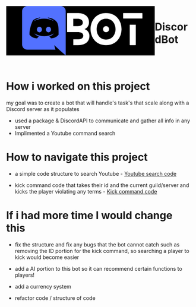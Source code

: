 
<img align="left" width="400px" desc="DiscordBot" src="Imgs/DiscordBot.png"/>

# DiscordBot

<br/>
<br/>

# How i worked on this project

my goal was to create a bot that will handle's task's that scale along with a Discord server as it populates

*  used a package & DiscordAPI to communicate and gather all info in any server
* Implimented a Youtube command search

# How to navigate this project

* a simple code structure to search Youtube - [Youtube search code](https://github.com/EddySantos07/DiscordBot/blob/master/Backend/DiscordBot/YoutubeSrch/YoutubeSrch.js)

* kick command code that takes their id and the current guild/server and kicks the player violating any terms - [Kick command code](https://github.com/EddySantos07/DiscordBot/blob/master/Backend/DiscordBot/DiscordBotMethods/KickPerson.js)


# If i had more time I would change this

* fix the structure and fix any bugs that the bot cannot catch such as removing the ID portion for the kick command, so searching a player to kick would become easier

* add a AI portion to this bot so it can recommend certain functions to players!

* add a currency system

* refactor code / structure of code


